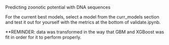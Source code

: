 Predicting zoonotic potential with DNA sequences

For the current best models, select a model from the curr_models section and test it out for yourself with the metrics at the bottom of validate.ipynb.

**REMINDER: data was transformed in the way that GBM and XGBoost was fit in order for it to perform properly.
